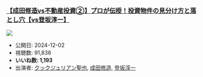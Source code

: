 ### [【成田修造vs不動産投資②】プロが伝授！投資物件の見分け方と落とし穴【vs登坂淳一】](https://www.youtube.com/watch?v=Fh6jxBMJmtc)
[![](https://img.youtube.com/vi/Fh6jxBMJmtc/sddefault.jpg)](https://www.youtube.com/watch?v=Fh6jxBMJmtc)
-   公開日: 2024-12-02
-   視聴数: 91,836
-   **いいね数: 1,193**
-   出演者: [クックジュリアン聖也](/rehacq_fan/people/クックジュリアン聖也 "wikilink"), [成田修造](/rehacq_fan/people/成田修造 "wikilink"), [登坂淳一](/rehacq_fan/people/登坂淳一 "wikilink")
